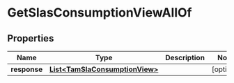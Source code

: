 

# GetSlasConsumptionViewAllOf


## Properties

Name | Type | Description | Notes
------------ | ------------- | ------------- | -------------
**response** | [**List&lt;TamSlaConsumptionView&gt;**](TamSlaConsumptionView.md) |  |  [optional]



